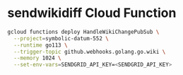# sendwikidiff Cloud Function

```sh
gcloud functions deploy HandleWikiChangePubSub \
  --project=symbolic-datum-552 \
  --runtime go113 \
  --trigger-topic github.webhooks.golang.go.wiki \
  --memory 1024 \
  --set-env-vars=SENDGRID_API_KEY=<SENDGRID_API_KEY>
```
